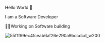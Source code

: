 Hello World 👋

I am a Software Developer

🧑‍💻Working on Software building

![55f1f99ec4fceab6af26e290a9bccdcd_w200](https://github.com/user-attachments/assets/3a28e374-85ff-439d-a698-ef2b9b91288d)
